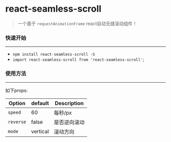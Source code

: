 # react-seamless-scroll

>一个基于 `requestAnimationFrame` react自动无缝滚动组件！

### 快速开始
---
- `npm install react-seamless-scroll -S`
- `import react-seamless-scroll from 'react-seamless-scroll'`;

### 使用方法
---
如下props:

Option               | default       | Description              
---------------------|---------------|-----------------------------------------------
`speed`            |  60        | 每秒/px
`reverse`   |  false         | 是否逆向滚动
`mode`            |  vertical         | 滚动方向
